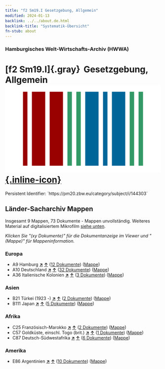 ```yaml
---
title: "f2 Sm19.I Gesetzgebung, Allgemein"
modified: 2024-01-13
backlink: ../../about.de.html
backlink-title: "Systematik-Übersicht"
fn-stub: about
---
```


### Hamburgisches Welt-Wirtschafts-Archiv (HWWA)

# [f2 Sm19.I]{.gray}&#8201; Gesetzgebung, Allgemein &#160; [![Wikidata](/images/Wikidata-logo.svg "Wikidata"){.inline-icon}](http://www.wikidata.org/entity/Q104699326)

<div class="hint">Persistent Identifier: `https://pm20.zbw.eu/category/subject/i/144303`</div>







## Länder-Sacharchiv Mappen






Insgesamt 9 Mappen, 73 Dokumente - Mappen unvollständig. Weiteres Material auf digitalisiertem Mikrofilm [siehe unten](#filmsections).

_Klicken Sie "(xy Dokumente)" für die Dokumentanzeige im Viewer und "(Mappe)" für Mappeninformation._




### Europa

- A9 Hamburg [**&nearr;**](../../../geo/i/140905/about.de.html "Hamburg (alle Mappen)") [**&uarr;**](../../../geo/about.de.html#A9 "Ländersystematik") (<a href="https://pm20.zbw.eu/iiifview/folder/sh/140905,144303" title="über: Hamburg : Gesetzgebung, Allgemein" target="_blank">12 Dokumente</a>) ([Mappe](../../../../folder/sh/1409xx/140905/1443xx/144303/about.de.html))
- A10 Deutschland [**&nearr;**](../../../geo/i/126128/about.de.html "Deutschland (alle Mappen)") [**&uarr;**](../../../geo/about.de.html#A10 "Ländersystematik") (<a href="https://pm20.zbw.eu/iiifview/folder/sh/126128,144303" title="über: Deutschland : Gesetzgebung, Allgemein" target="_blank">32 Dokumente</a>) ([Mappe](../../../../folder/sh/1261xx/126128/1443xx/144303/about.de.html))
- A36 Italienische Kolonien [**&nearr;**](../../../geo/i/141012/about.de.html "Italienische Kolonien (alle Mappen)") [**&uarr;**](../../../geo/about.de.html#A36 "Ländersystematik") (<a href="https://pm20.zbw.eu/iiifview/folder/sh/141012,144303" title="über: Italienische Kolonien : Gesetzgebung, Allgemein" target="_blank">3 Dokumente</a>) ([Mappe](../../../../folder/sh/1410xx/141012/1443xx/144303/about.de.html))

### Asien

- B21 Türkei (1923 -) [**&nearr;**](../../../geo/i/141111/about.de.html "Türkei (1923 -) (alle Mappen)") [**&uarr;**](../../../geo/about.de.html#B21 "Ländersystematik") (<a href="https://pm20.zbw.eu/iiifview/folder/sh/141111,144303" title="über: Türkei (1923 -) : Gesetzgebung, Allgemein" target="_blank">2 Dokumente</a>) ([Mappe](../../../../folder/sh/1411xx/141111/1443xx/144303/about.de.html))
- B111 Japan [**&nearr;**](../../../geo/i/141272/about.de.html "Japan (alle Mappen)") [**&uarr;**](../../../geo/about.de.html#B111 "Ländersystematik") (<a href="https://pm20.zbw.eu/iiifview/folder/sh/141272,144303" title="über: Japan : Gesetzgebung, Allgemein" target="_blank">5 Dokumente</a>) ([Mappe](../../../../folder/sh/1412xx/141272/1443xx/144303/about.de.html))

### Afrika

- C25 Französisch-Marokko [**&nearr;**](../../../geo/i/141358/about.de.html "Französisch-Marokko (alle Mappen)") [**&uarr;**](../../../geo/about.de.html#C25 "Ländersystematik") (<a href="https://pm20.zbw.eu/iiifview/folder/sh/141358,144303" title="über: Französisch-Marokko : Gesetzgebung, Allgemein" target="_blank">2 Dokumente</a>) ([Mappe](../../../../folder/sh/1413xx/141358/1443xx/144303/about.de.html))
- C57 Goldküste, einschl. Togo (brit.) [**&nearr;**](../../../geo/i/141406/about.de.html "Goldküste, einschl. Togo (brit.) (alle Mappen)") [**&uarr;**](../../../geo/about.de.html#C57 "Ländersystematik") (<a href="https://pm20.zbw.eu/iiifview/folder/sh/141406,144303" title="über: Goldküste, einschl. Togo (brit.) : Gesetzgebung, Allgemein" target="_blank">1 Dokumente</a>) ([Mappe](../../../../folder/sh/1414xx/141406/1443xx/144303/about.de.html))
- C87 Deutsch-Südwestafrika [**&nearr;**](../../../geo/i/141450/about.de.html "Deutsch-Südwestafrika (alle Mappen)") [**&uarr;**](../../../geo/about.de.html#C87 "Ländersystematik") (<a href="https://pm20.zbw.eu/iiifview/folder/sh/141450,144303" title="über: Deutsch-Südwestafrika : Gesetzgebung, Allgemein" target="_blank">6 Dokumente</a>) ([Mappe](../../../../folder/sh/1414xx/141450/1443xx/144303/about.de.html))

### Amerika

- E86 Argentinien [**&nearr;**](../../../geo/i/141692/about.de.html "Argentinien (alle Mappen)") [**&uarr;**](../../../geo/about.de.html#E86 "Ländersystematik") (<a href="https://pm20.zbw.eu/iiifview/folder/sh/141692,144303" title="über: Argentinien : Gesetzgebung, Allgemein" target="_blank">10 Dokumente</a>) ([Mappe](../../../../folder/sh/1416xx/141692/1443xx/144303/about.de.html))



<a id="filmsections" />













